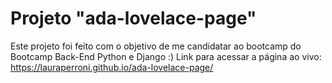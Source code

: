 # Projeto "ada-lovelace-page"
Este projeto foi feito com o objetivo de me candidatar ao bootcamp do Bootcamp Back-End Python e Django :)
Link para acessar a página ao vivo: https://lauraperroni.github.io/ada-lovelace-page/
